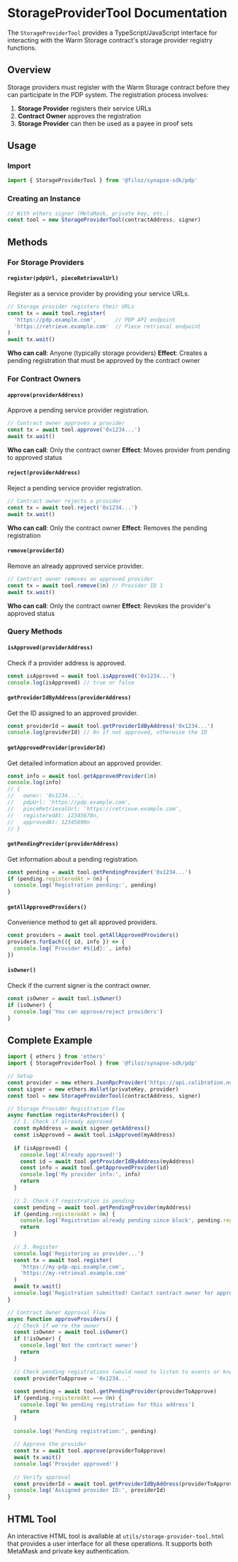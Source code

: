 # StorageProviderTool Documentation

The `StorageProviderTool` provides a TypeScript/JavaScript interface for interacting with the Warm Storage contract's storage provider registry functions.

## Overview

Storage providers must register with the Warm Storage contract before they can participate in the PDP system. The registration process involves:

1. **Storage Provider** registers their service URLs
2. **Contract Owner** approves the registration
3. **Storage Provider** can then be used as a payee in proof sets

## Usage

### Import

```typescript
import { StorageProviderTool } from '@filoz/synapse-sdk/pdp'
```

### Creating an Instance

```typescript
// With ethers signer (MetaMask, private key, etc.)
const tool = new StorageProviderTool(contractAddress, signer)
```

## Methods

### For Storage Providers

#### `register(pdpUrl, pieceRetrievalUrl)`
Register as a service provider by providing your service URLs.

```typescript
// Storage provider registers their URLs
const tx = await tool.register(
  'https://pdp.example.com',      // PDP API endpoint
  'https://retrieve.example.com'  // Piece retrieval endpoint
)
await tx.wait()
```

**Who can call**: Anyone (typically storage providers)
**Effect**: Creates a pending registration that must be approved by the contract owner

### For Contract Owners

#### `approve(providerAddress)`
Approve a pending service provider registration.

```typescript
// Contract owner approves a provider
const tx = await tool.approve('0x1234...')
await tx.wait()
```

**Who can call**: Only the contract owner
**Effect**: Moves provider from pending to approved status

#### `reject(providerAddress)`
Reject a pending service provider registration.

```typescript
// Contract owner rejects a provider
const tx = await tool.reject('0x1234...')
await tx.wait()
```

**Who can call**: Only the contract owner
**Effect**: Removes the pending registration

#### `remove(providerId)`
Remove an already approved service provider.

```typescript
// Contract owner removes an approved provider
const tx = await tool.remove(1n) // Provider ID 1
await tx.wait()
```

**Who can call**: Only the contract owner
**Effect**: Revokes the provider's approved status

### Query Methods

#### `isApproved(providerAddress)`
Check if a provider address is approved.

```typescript
const isApproved = await tool.isApproved('0x1234...')
console.log(isApproved) // true or false
```

#### `getProviderIdByAddress(providerAddress)`
Get the ID assigned to an approved provider.

```typescript
const providerId = await tool.getProviderIdByAddress('0x1234...')
console.log(providerId) // 0n if not approved, otherwise the ID
```

#### `getApprovedProvider(providerId)`
Get detailed information about an approved provider.

```typescript
const info = await tool.getApprovedProvider(1n)
console.log(info)
// {
//   owner: '0x1234...',
//   pdpUrl: 'https://pdp.example.com',
//   pieceRetrievalUrl: 'https://retrieve.example.com',
//   registeredAt: 12345678n,
//   approvedAt: 12345690n
// }
```

#### `getPendingProvider(providerAddress)`
Get information about a pending registration.

```typescript
const pending = await tool.getPendingProvider('0x1234...')
if (pending.registeredAt > 0n) {
  console.log('Registration pending:', pending)
}
```

#### `getAllApprovedProviders()`
Convenience method to get all approved providers.

```typescript
const providers = await tool.getAllApprovedProviders()
providers.forEach(({ id, info }) => {
  console.log(`Provider #${id}:`, info)
})
```

#### `isOwner()`
Check if the current signer is the contract owner.

```typescript
const isOwner = await tool.isOwner()
if (isOwner) {
  console.log('You can approve/reject providers')
}
```

## Complete Example

```typescript
import { ethers } from 'ethers'
import { StorageProviderTool } from '@filoz/synapse-sdk/pdp'

// Setup
const provider = new ethers.JsonRpcProvider('https://api.calibration.node.glif.io/rpc/v1')
const signer = new ethers.Wallet(privateKey, provider)
const tool = new StorageProviderTool(contractAddress, signer)

// Storage Provider Registration Flow
async function registerAsProvider() {
  // 1. Check if already approved
  const myAddress = await signer.getAddress()
  const isApproved = await tool.isApproved(myAddress)
  
  if (isApproved) {
    console.log('Already approved!')
    const id = await tool.getProviderIdByAddress(myAddress)
    const info = await tool.getApprovedProvider(id)
    console.log('My provider info:', info)
    return
  }
  
  // 2. Check if registration is pending
  const pending = await tool.getPendingProvider(myAddress)
  if (pending.registeredAt > 0n) {
    console.log('Registration already pending since block', pending.registeredAt)
    return
  }
  
  // 3. Register
  console.log('Registering as provider...')
  const tx = await tool.register(
    'https://my-pdp-api.example.com',
    'https://my-retrieval.example.com'
  )
  await tx.wait()
  console.log('Registration submitted! Contact contract owner for approval.')
}

// Contract Owner Approval Flow
async function approveProviders() {
  // Check if we're the owner
  const isOwner = await tool.isOwner()
  if (!isOwner) {
    console.log('Not the contract owner')
    return
  }
  
  // Check pending registrations (would need to listen to events or know addresses)
  const providerToApprove = '0x1234...'
  
  const pending = await tool.getPendingProvider(providerToApprove)
  if (pending.registeredAt === 0n) {
    console.log('No pending registration for this address')
    return
  }
  
  console.log('Pending registration:', pending)
  
  // Approve the provider
  const tx = await tool.approve(providerToApprove)
  await tx.wait()
  console.log('Provider approved!')
  
  // Verify approval
  const providerId = await tool.getProviderIdByAddress(providerToApprove)
  console.log('Assigned provider ID:', providerId)
}
```

## HTML Tool

An interactive HTML tool is available at `utils/storage-provider-tool.html` that provides a user interface for all these operations. It supports both MetaMask and private key authentication.